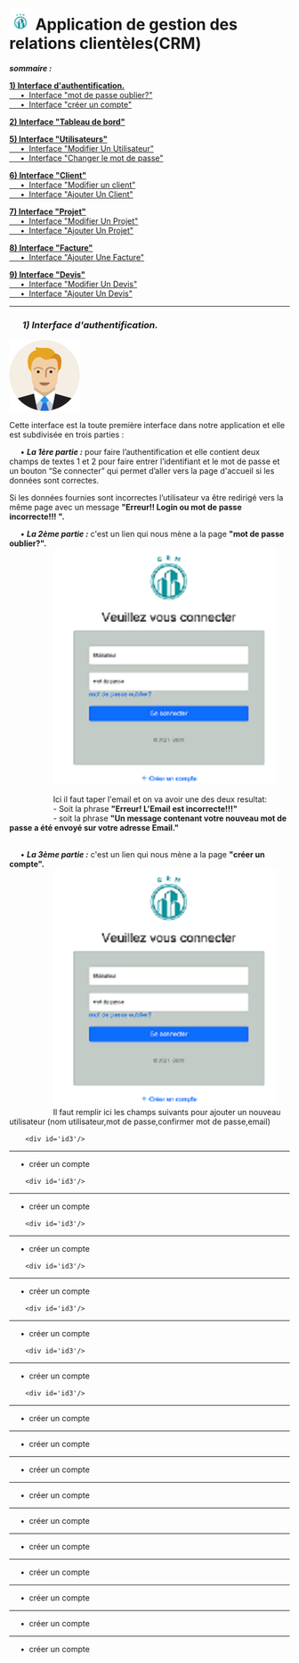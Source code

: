 # <img src="/images/CRM2.png" alt=" "> Application de gestion des relations clientèles(CRM)

***sommaire :*** 

[**1) Interface d'authentification.** ](#id1)  
 [&nbsp; &nbsp; &nbsp;•&nbsp; Interface "mot de passe oublier?"  ](#id2)   
 [&nbsp; &nbsp; &nbsp;•&nbsp; Interface "créer un compte"  ](#id3)  
 
 [**2) Interface "Tableau de bord"**  ](#id4)
 
 [**5) Interface "Utilisateurs"**  ](#id5)  
  [     &nbsp; &nbsp; &nbsp;•&nbsp; Interface "Modifier Un Utilisateur"  ](#id6)  
   [    &nbsp; &nbsp; &nbsp;•&nbsp; Interface "Changer le mot de passe"  ](#id7)  
       
 [**6) Interface "Client"**  ](#id8)  
  [    &nbsp; &nbsp; &nbsp;•&nbsp; Interface "Modifier un client"  ](#id9)  
  [    &nbsp; &nbsp; &nbsp;•&nbsp; Interface "Ajouter Un Client"  ](#id10)  
      
 [**7) Interface "Projet"**  ](#id11)  
 [     &nbsp; &nbsp; &nbsp;•&nbsp; Interface "Modifier Un Projet"   ](#id12)  
 [     &nbsp; &nbsp; &nbsp;•&nbsp; Interface "Ajouter Un Projet"  ](#id13)  
      
[ **8) Interface "Facture"**  ](#i14)  
 [     &nbsp; &nbsp; &nbsp;•&nbsp; Interface "Ajouter Une Facture" ](#id15)  
      
 [**9) Interface "Devis"**  ](#id16)  
   [ &nbsp; &nbsp; &nbsp;•&nbsp; Interface "Modifier Un Devis" ](#id17)  
   [   &nbsp; &nbsp; &nbsp;•&nbsp; Interface "Ajouter Un Devis"  ](#id18)  
      <div id='id1'/>  
**************************************************************************************************   
### &nbsp; &nbsp; &nbsp; ***1) Interface d'authentification.***  
<img src="/images/user2.png" alt=" "> 

Cette interface est la toute première interface dans notre application et elle est subdivisée en trois parties :  

&nbsp; &nbsp; &nbsp;•&nbsp;***La 1ère partie :***   pour faire l’authentification et elle contient deux champs de textes 1 et 2 pour faire entrer l’identifiant et le mot de passe et un bouton “Se connecter” qui permet d’aller vers la page d'accueil si les données sont correctes.  

Si les données fournies sont incorrectes l’utilisateur va être redirigé vers la même page avec un message **"Erreur!! Login ou mot de passe incorrecte!!! ".**   
     <div id='id2'/>
&nbsp; &nbsp; &nbsp;•&nbsp;***La 2ème partie :*** c'est un lien qui nous mène a la page **"mot de passe oublier?".**    
 &nbsp; &nbsp; &nbsp;&nbsp; &nbsp; &nbsp;&nbsp; &nbsp; &nbsp;&nbsp; &nbsp; &nbsp;<img src="/images/1.png" alt=" ">  
 
  &nbsp; &nbsp; &nbsp;&nbsp; &nbsp; &nbsp;&nbsp; &nbsp; &nbsp;&nbsp; &nbsp; &nbsp;Ici il faut taper l'email et on va avoir une des deux resultat:  
   &nbsp; &nbsp; &nbsp;&nbsp; &nbsp; &nbsp;&nbsp; &nbsp; &nbsp;&nbsp; &nbsp; &nbsp;- Soit la phrase **"Erreur! L'Email est incorrecte!!!"**  
    &nbsp; &nbsp; &nbsp;&nbsp; &nbsp; &nbsp;&nbsp; &nbsp; &nbsp;&nbsp; &nbsp; &nbsp;- soit la phrase **"Un message contenant votre nouveau mot de passe a été envoyé sur votre adresse Email."**  
     <div id='id3'/>  
&nbsp; &nbsp; &nbsp;•&nbsp;***La 3ème partie :*** c'est un lien qui nous mène a la page **"créer un compte".**  
&nbsp; &nbsp; &nbsp;&nbsp; &nbsp; &nbsp;&nbsp; &nbsp; &nbsp;&nbsp; &nbsp; &nbsp;<img src="/images/1.png" alt=" ">  
 &nbsp; &nbsp; &nbsp;&nbsp; &nbsp; &nbsp;&nbsp; &nbsp; &nbsp;&nbsp; &nbsp; &nbsp;Il faut remplir ici les champs suivants pour ajouter un nouveau utilisateur (nom utilisateur,mot de passe,confirmer mot de passe,email)

 
        <div id='id3'/>  
**************************************************************************************************   
 &nbsp; &nbsp; &nbsp;•&nbsp; créer un compte  
 
        <div id='id3'/>  
**************************************************************************************************   
 &nbsp; &nbsp; &nbsp;•&nbsp; créer un compte  
 
        <div id='id3'/>  
**************************************************************************************************   
 &nbsp; &nbsp; &nbsp;•&nbsp; créer un compte  
 
        <div id='id3'/>  
**************************************************************************************************   
 &nbsp; &nbsp; &nbsp;•&nbsp; créer un compte  
 
        <div id='id3'/>  
**************************************************************************************************   
 &nbsp; &nbsp; &nbsp;•&nbsp; créer un compte  
 
        <div id='id3'/>  
**************************************************************************************************   
 &nbsp; &nbsp; &nbsp;•&nbsp; créer un compte  
 
        <div id='id3'/>  
**************************************************************************************************   
 &nbsp; &nbsp; &nbsp;•&nbsp; créer un compte  
        <div id='id3'/>  
**************************************************************************************************   
 &nbsp; &nbsp; &nbsp;•&nbsp; créer un compte  
        <div id='id3'/>  
**************************************************************************************************   
 &nbsp; &nbsp; &nbsp;•&nbsp; créer un compte  
        <div id='id3'/>  
**************************************************************************************************   
 &nbsp; &nbsp; &nbsp;•&nbsp; créer un compte  
        <div id='id3'/>  
**************************************************************************************************   
 &nbsp; &nbsp; &nbsp;•&nbsp; créer un compte  
        <div id='id3'/>  
**************************************************************************************************   
 &nbsp; &nbsp; &nbsp;•&nbsp; créer un compte  
        <div id='id3'/>  
**************************************************************************************************   
 &nbsp; &nbsp; &nbsp;•&nbsp; créer un compte  
        <div id='id3'/>  
**************************************************************************************************   
 &nbsp; &nbsp; &nbsp;•&nbsp; créer un compte  
        <div id='id3'/>  
**************************************************************************************************   
 &nbsp; &nbsp; &nbsp;•&nbsp; créer un compte  
        <div id='id3'/>  
**************************************************************************************************   
 &nbsp; &nbsp; &nbsp;•&nbsp; créer un compte  
 






